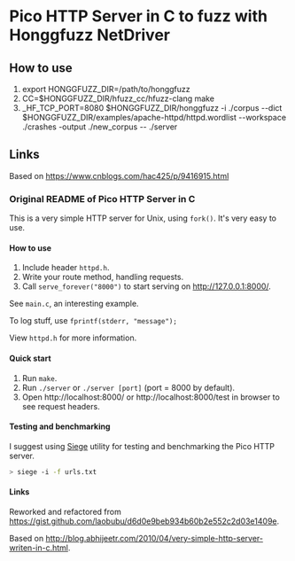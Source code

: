 # Pico HTTP Server in C to fuzz with Honggfuzz NetDriver
## How to use
1. export HONGGFUZZ_DIR=/path/to/honggfuzz
2. CC=$HONGGFUZZ_DIR/hfuzz_cc/hfuzz-clang make
3. _HF_TCP_PORT=8080 $HONGGFUZZ_DIR/honggfuzz -i ./corpus --dict $HONGGFUZZ_DIR/examples/apache-httpd/httpd.wordlist --workspace ./crashes -output ./new_corpus -- ./server

## Links
Based on <https://www.cnblogs.com/hac425/p/9416915.html>


### Original README of Pico HTTP Server in C

This is a very simple HTTP server for Unix, using `fork()`. It's very easy to use.

#### How to use

1. Include header `httpd.h`.
2. Write your route method, handling requests.
3. Call `serve_forever("8000")` to start serving on http://127.0.0.1:8000/.

See `main.c`, an interesting example.

To log stuff, use `fprintf(stderr, "message");`

View `httpd.h` for more information.

#### Quick start

1. Run `make`.
2. Run `./server` or `./server [port]` (port = 8000 by default).
3. Open http://localhost:8000/ or http://localhost:8000/test in browser to see request headers.

#### Testing and benchmarking

I suggest using [Siege](https://github.com/JoeDog/siege) utility for testing and benchmarking the Pico HTTP server.

```sh
> siege -i -f urls.txt
```

#### Links

Reworked and refactored from <https://gist.github.com/laobubu/d6d0e9beb934b60b2e552c2d03e1409e>.

Based on <http://blog.abhijeetr.com/2010/04/very-simple-http-server-writen-in-c.html>.
